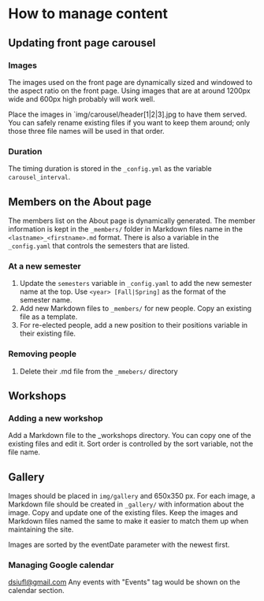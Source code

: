# How to manage content

## Updating front page carousel

### Images

The images used on the front page are dynamically sized and windowed to the 
aspect ratio on the front page. Using images that are at around 1200px wide
and 600px high probably will work well.

Place the images in `img/carousel/header[1|2|3].jpg to have them served. You
can safely rename existing files if you want to keep them around; only those
three file names will be used in that order.

### Duration

The timing duration is stored in the `_config.yml` as the variable 
`carousel_interval`.

## Members on the About page

The members list on the About page is dynamically generated. The member 
information is kept in the `_members/` folder in Markdown files name in the 
`<lastname>_<firstname>.md` format. There is also a variable in the 
`_config.yaml` that controls the semesters that are listed.

### At a new semester

1. Update the `semesters` variable in `_config.yaml` to add the new semester name
at the top. Use `<year> [Fall|Spring]` as the format of the semester name.
1. Add new Markdown files to `_members/` for new people. Copy an existing file
as a template.
1. For re-elected people, add a new position to their positions variable in
their existing file.

### Removing people

1. Delete their .md file from the `_mmebers/` directory

## Workshops

### Adding a new workshop

Add a Markdown file to the _workshops directory. You can copy one of the 
existing files and edit it. Sort order is controlled by the sort variable, not
the file name.

## Gallery

Images should be placed in `img/gallery` and 650x350 px. For each image, a
Markdown file should be created in `_gallery/` with information about the
image. Copy and update one of the existing files. Keep the images and Markdown
files named the same to make it easier to match them up when maintaining the
site.

Images are sorted by the eventDate parameter with the newest first.

### Managing Google calendar 
dsiufl@gmail.com 
Any events with "Events" tag would be shown on the calendar section.


